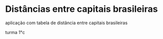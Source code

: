 # Distâncias entre capitais brasileiras 
aplicação com tabela de distância entre capitais brasileiras 

turma 1°c
